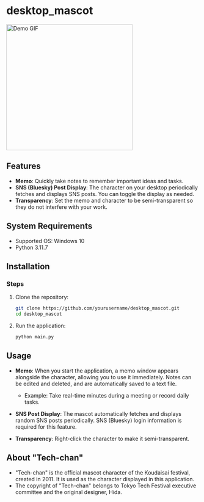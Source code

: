 # desktop_mascot
<img src="https://github.com/user-attachments/assets/e2f33c09-59fa-4a3c-8ccb-05e6c25856fe" width="330" alt="Demo GIF">

## Features

- **Memo**: Quickly take notes to remember important ideas and tasks.
- **SNS (Bluesky) Post Display**: The character on your desktop periodically fetches and displays SNS posts. You can toggle the display as needed.
- **Transparency**: Set the memo and character to be semi-transparent so they do not interfere with your work.

## System Requirements
- Supported OS: Windows 10
- Python 3.11.7

## Installation

### Steps

1. Clone the repository:
    ```bash
    git clone https://github.com/yourusername/desktop_mascot.git
    cd desktop_mascot
    ```

2. Run the application:
    ```bash
    python main.py
    ```

## Usage

- **Memo**: When you start the application, a memo window appears alongside the character, allowing you to use it immediately. Notes can be edited and deleted, and are automatically saved to a text file.
    - Example: Take real-time minutes during a meeting or record daily tasks.

- **SNS Post Display**: The mascot automatically fetches and displays random SNS posts periodically. SNS (Bluesky) login information is required for this feature.

- **Transparency**: Right-click the character to make it semi-transparent.

## About "Tech-chan"
- "Tech-chan" is the official mascot character of the Koudaisai festival, created in 2011. It is used as the character displayed in this application.
- The copyright of "Tech-chan" belongs to Tokyo Tech Festival executive committee and the original designer, Hida.
